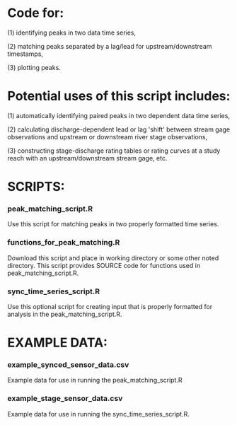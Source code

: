 # Code for:

(1) identifying peaks in two data time series, 

(2) matching peaks separated by a lag/lead for upstream/downstream timestamps, 

(3) plotting peaks.

# Potential uses of this script includes: 

(1) automatically identifying paired peaks in two dependent data time series, 

(2) calculating discharge-dependent lead or lag 'shift' between stream gage observations and upstream or downstream river stage observations, 

(3) constructing stage-discharge rating tables or rating curves at a study reach with an upstream/downstream stream gage, etc.

# SCRIPTS:

### peak_matching_script.R
Use this script for matching peaks in two properly formatted time series.

### functions_for_peak_matching.R
Download this script and place in working directory or some other noted directory. This script provides SOURCE code for functions used in peak_matching_script.R.

### sync_time_series_script.R
Use this optional script for creating input that is properly formatted for analysis in the peak_matching_script.R.

# EXAMPLE DATA:

### example_synced_sensor_data.csv
Example data for use in running the peak_matching_script.R 

### example_stage_sensor_data.csv
Example data for use in running the sync_time_series_script.R.




                        
                            

